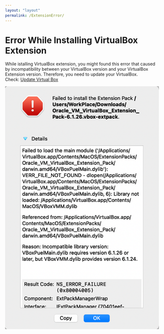 ```yaml
---
layout: "layout"
permalink: /ExtensionError/
---
```


# Error While Installing VirtualBox Extension

While istalling VirtualBox extension, you might found this error that caused by incompatibility between your VirtualBox version and your VirtualBox Extension version. Therefore, you need to update your VirtualBox.
<br>
Check: [Update Virtual Box](https://FXDROS.github.io/os212/UpdateVirtualBox/)

![](./assets/images/VirtualBox/1.png)
